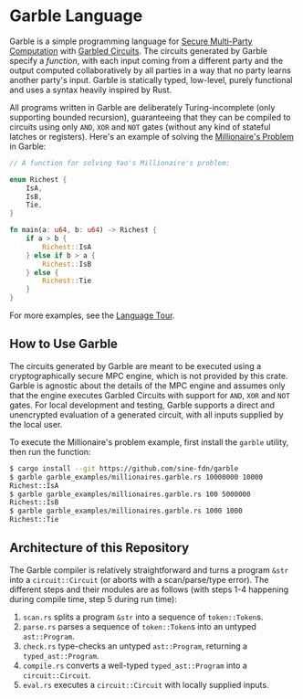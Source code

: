# Garble Language

Garble is a simple programming language for [Secure Multi-Party Computation](https://en.wikipedia.org/wiki/Secure_multi-party_computation) with [Garbled Circuits](https://en.wikipedia.org/wiki/Garbled_circuit). The circuits generated by Garble specify a _function_, with each input coming from a different party and the output computed collaboratively by all parties in a way that no party learns another party's input. Garble is statically typed, low-level, purely functional and uses a syntax heavily inspired by Rust.

All programs written in Garble are deliberately Turing-incomplete (only supporting bounded recursion), guaranteeing that they can be compiled to circuits using only `AND`, `XOR` and `NOT` gates (without any kind of stateful latches or registers). Here's an example of solving the [Millionaire's Problem](https://en.wikipedia.org/wiki/Yao%27s_Millionaires%27_problem) in Garble:

```rust
// A function for solving Yao's Millionaire's problem:

enum Richest {
    IsA,
    IsB,
    Tie,
}

fn main(a: u64, b: u64) -> Richest {
    if a > b {
        Richest::IsA
    } else if b > a {
        Richest::IsB
    } else {
        Richest::Tie
    }
}
```

For more examples, see the [Language Tour](language_tour.md).

## How to Use Garble

The circuits generated by Garble are meant to be executed using a cryptographically secure MPC engine, which is not provided by this crate. Garble is agnostic about the details of the MPC engine and assumes only that the engine executes Garbled Circuits with support for `AND`, `XOR` and `NOT` gates. For local development and testing, Garble supports a direct and unencrypted evaluation of a generated circuit, with all inputs supplied by the local user.

To execute the Millionaire's problem example, first install the `garble` utility, then run the function:

```sh
$ cargo install --git https://github.com/sine-fdn/garble
$ garble garble_examples/millionaires.garble.rs 10000000 10000
Richest::IsA
$ garble garble_examples/millionaires.garble.rs 100 5000000
Richest::IsB
$ garble garble_examples/millionaires.garble.rs 1000 1000
Richest::Tie
```

## Architecture of this Repository

The Garble compiler is relatively straightforward and turns a program `&str` into a `circuit::Circuit` (or aborts with a scan/parse/type error). The different steps and their modules are as follows (with steps 1-4 happening during compile time, step 5 during run time):

  1. `scan.rs` splits a program `&str` into a sequence of `token::Token`s.
  2. `parse.rs` parses a sequence of `token::Token`s into an untyped `ast::Program`.
  3. `check.rs` type-checks an untyped `ast::Program`, returning a `typed_ast::Program`.
  4. `compile.rs` converts a well-typed `typed_ast::Program` into a `circuit::Circuit`.
  5. `eval.rs` executes a `circuit::Circuit` with locally supplied inputs.
